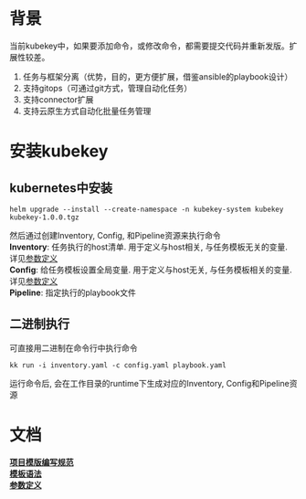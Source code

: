# 背景
当前kubekey中，如果要添加命令，或修改命令，都需要提交代码并重新发版。扩展性较差。
1. 任务与框架分离（优势，目的，更方便扩展，借鉴ansible的playbook设计）
2. 支持gitops（可通过git方式，管理自动化任务）
3. 支持connector扩展
4. 支持云原生方式自动化批量任务管理

# 安装kubekey
## kubernetes中安装
```shell
helm upgrade --install --create-namespace -n kubekey-system kubekey kubekey-1.0.0.tgz
```
然后通过创建Inventory, Config, 和Pipeline资源来执行命令  
**Inventory**: 任务执行的host清单. 用于定义与host相关, 与任务模板无关的变量. 详见[参数定义](docs/zh/201-variable.md)  
**Config**: 给任务模板设置全局变量. 用于定义与host无关, 与任务模板相关的变量. 详见[参数定义](docs/zh/201-variable.md)  
**Pipeline**: 指定执行的playbook文件  

## 二进制执行
可直接用二进制在命令行中执行命令
```shell
kk run -i inventory.yaml -c config.yaml playbook.yaml
```
运行命令后, 会在工作目录的runtime下生成对应的Inventory, Config和Pipeline资源

# 文档
**[项目模版编写规范](docs/zh/001-project.md)**  
**[模板语法](docs/zh/101-syntax.md)**  
**[参数定义](docs/zh/201-variable.md)**
